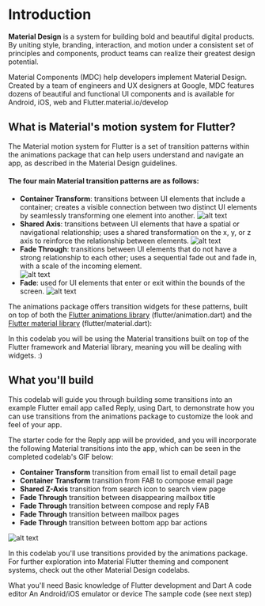 # Introduction

<strong>Material Design</strong> is a system for building bold and beautiful digital products. By uniting style, branding, interaction, and motion under a consistent set of principles and components, product teams can realize their greatest design potential.

Material Components (MDC) help developers implement Material Design. Created by a team of engineers and UX designers at Google, MDC features dozens of beautiful and functional UI components and is available for Android, iOS, web and Flutter.material.io/develop

## What is Material's motion system for Flutter?

The Material motion system for Flutter is a set of transition patterns within the animations package that can help users understand and navigate an app, as described in the Material Design guidelines.

#### The four main Material transition patterns are as follows:

- <strong>Container Transform</strong>: transitions between UI elements that include a container; creates a visible connection between two distinct UI elements by seamlessly transforming one element into another. ![alt text](https://codelabs.developers.google.com/static/codelabs/material-motion-flutter/img/11807bdf36c66657.gif)
- <strong>Shared Axis</strong>: transitions between UI elements that have a spatial or navigational relationship; uses a shared transformation on the x, y, or z axis to reinforce the relationship between elements. ![alt text](https://codelabs.developers.google.com/static/codelabs/material-motion-flutter/img/71218f390abae07e.gif)
- <strong>Fade Through</strong>: transitions between UI elements that do not have a strong relationship to each other; uses a sequential fade out and fade in, with a scale of the incoming element. <br>![alt text](https://codelabs.developers.google.com/static/codelabs/material-motion-flutter/img/385ba37b8da68969.gif)
- <strong>Fade</strong>: used for UI elements that enter or exit within the bounds of the screen. ![alt text](https://codelabs.developers.google.com/static/codelabs/material-motion-flutter/img/cfc40fd6e27753b6.gif)

The animations package offers transition widgets for these patterns, built on top of both the [Flutter animations library](https://api.flutter.dev/flutter/animation/animation-library.html) (flutter/animation.dart) and the [Flutter material library](https://api.flutter.dev/flutter/material/material-library.html) (flutter/material.dart):

In this codelab you will be using the Material transitions built on top of the Flutter framework and Material library, meaning you will be dealing with widgets. :)

## What you'll build

This codelab will guide you through building some transitions into an example Flutter email app called Reply, using Dart, to demonstrate how you can use transitions from the animations package to customize the look and feel of your app.

The starter code for the Reply app will be provided, and you will incorporate the following Material transitions into the app, which can be seen in the completed codelab's GIF below:

- <strong>Container Transform</strong> transition from email list to email detail page
- <strong>Container Transform</strong> transition from FAB to compose email page
- <strong>Shared Z-Axis</strong> transition from search icon to search view page
- <strong>Fade Through</strong> transition between disappearing mailbox title
- <strong>Fade Through</strong> transition between compose and reply FAB
- <strong>Fade Through</strong> transition between mailbox pages
- <strong>Fade Through</strong> transition between bottom app bar actions

![alt text](https://codelabs.developers.google.com/static/codelabs/material-motion-flutter/img/b26fe84fed12d17d.gif)

In this codelab you'll use transitions provided by the animations package. For further exploration into Material Flutter theming and component systems, check out the other Material Design codelabs.

What you'll need
Basic knowledge of Flutter development and Dart
A code editor
An Android/iOS emulator or device
The sample code (see next step)
